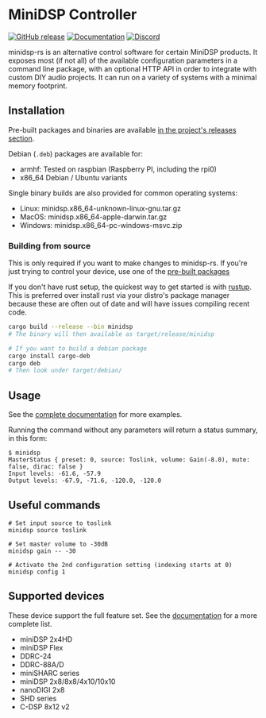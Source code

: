 # MiniDSP Controller
[![GitHub release](https://img.shields.io/github/v/release/mrene/minidsp-rs?include_prereleases)](https://github.com/mrene/minidsp-rs/releases) [![Documentation](https://img.shields.io/badge/docs-online-success)](https://minidsp-rs.pages.dev/) [![Discord](https://img.shields.io/discord/850873168558424095?label=discord&logo=discord)](https://discord.gg/XGHmrcDumf)

minidsp-rs is an alternative control software for certain MiniDSP products. It exposes most (if not all) of the available configuration parameters in a command line package, with an optional HTTP API in order to integrate with custom DIY audio projects. It can run on a variety of systems with a minimal memory footprint.

## Installation
Pre-built packages and binaries are available [in the project's releases section](https://github.com/mrene/minidsp-rs/releases). 

Debian (`.deb`) packages are available for:
- armhf: Tested on raspbian (Raspberry PI, including the rpi0)
- x86_64 Debian / Ubuntu variants

Single binary builds are also provided for common operating systems:
- Linux: minidsp.x86_64-unknown-linux-gnu.tar.gz
- MacOS: minidsp.x86_64-apple-darwin.tar.gz
- Windows: minidsp.x86_64-pc-windows-msvc.zip


### Building from source
This is only required if you want to make changes to minidsp-rs. If you're just trying to control your device, use one of the [pre-built packages](https://github.com/mrene/minidsp-rs/releases)

If you don't have rust setup, the quickest way to get started is with [rustup](https://rustup.rs/). This is preferred over install rust via your distro's package manager because these are often out of date and will have issues compiling recent code.

```bash
cargo build --release --bin minidsp
# The binary will then available as target/release/minidsp

# If you want to build a debian package
cargo install cargo-deb
cargo deb
# Then look under target/debian/
```

## Usage
See the [complete documentation](https://minidsp-rs.pages.dev/) for more examples.

Running the command without any parameters will return a status summary, in this form:

```
$ minidsp 
MasterStatus { preset: 0, source: Toslink, volume: Gain(-8.0), mute: false, dirac: false }
Input levels: -61.6, -57.9
Output levels: -67.9, -71.6, -120.0, -120.0
```

## Useful commands
```
# Set input source to toslink
minidsp source toslink

# Set master volume to -30dB
minidsp gain -- -30

# Activate the 2nd configuration setting (indexing starts at 0)
minidsp config 1
```

## Supported devices
These device support the full feature set. See the [documentation](https://minidsp-rs.pages.dev/devices) for a more complete list.

- miniDSP 2x4HD
- miniDSP Flex
- DDRC-24
- DDRC-88A/D
- miniSHARC series
- miniDSP 2x8/8x8/4x10/10x10
- nanoDIGI 2x8
- SHD series
- C-DSP 8x12 v2